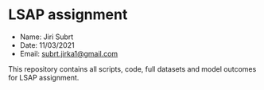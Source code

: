 # LSAP assignment
* Name: Jiri Subrt
* Date: 11/03/2021
* Email: subrt.jirka1@gmail.com

This repository contains all scripts, code, full datasets and model outcomes for LSAP assignment.
